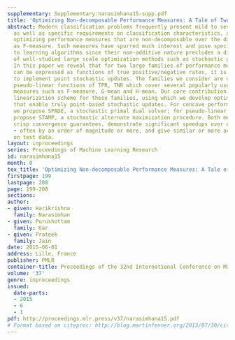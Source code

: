 ```yaml
---
supplementary: Supplementary:narasimhana15-supp.pdf
title: 'Optimizing Non-decomposable Performance Measures: A Tale of Two Classes'
abstract: Modern classification problems frequently present mild to severe label imbalance
  as well as specific requirements on classification characteristics, and require
  optimizing performance measures that are non-decomposable over the dataset, such
  as F-measure. Such measures have spurred much interest and pose specific challenges
  to learning algorithms since their non-additive nature precludes a direct application
  of well-studied large scale optimization methods such as stochastic gradient descent.
  In this paper we reveal that for two large families of performance measures that
  can be expressed as functions of true positive/negative rates, it is indeed possible
  to implement point stochastic updates. The families we consider are concave and
  pseudo-linear functions of TPR, TNR which cover several popularly used performance
  measures such as F-measure, G-mean and H-mean. Our core contribution is an adaptive
  linearization scheme for these families, using which we develop optimization techniques
  that enable truly point-based stochastic updates. For concave performance measures
  we propose SPADE, a stochastic primal dual solver; for pseudo-linear measures we
  propose STAMP, a stochastic alternate maximization procedure. Both methods have
  crisp convergence guarantees, demonstrate significant speedups over existing methods
  - often by an order of magnitude or more, and give similar or more accurate predictions
  on test data.
layout: inproceedings
series: Proceedings of Machine Learning Research
id: narasimhana15
month: 0
tex_title: 'Optimizing Non-decomposable Performance Measures: A Tale of Two Classes'
firstpage: 199
lastpage: 208
page: 199-208
sections: 
author:
- given: Harikrishna
  family: Narasimhan
- given: Purushottam
  family: Kar
- given: Prateek
  family: Jain
date: 2015-06-01
address: Lille, France
publisher: PMLR
container-title: Proceedings of the 32nd International Conference on Machine Learning
volume: '37'
genre: inproceedings
issued:
  date-parts:
  - 2015
  - 6
  - 1
pdf: http://proceedings.mlr.press/v37/narasimhana15.pdf
# Format based on citeproc: http://blog.martinfenner.org/2013/07/30/citeproc-yaml-for-bibliographies/
---
```

